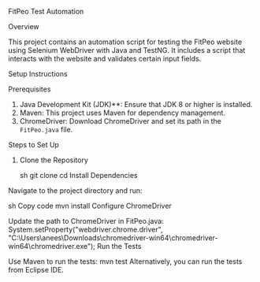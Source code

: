 FitPeo Test Automation

Overview

This project contains an automation script for testing the FitPeo website using Selenium WebDriver with Java and TestNG. It includes a script that interacts with the website and validates certain input fields.

Setup Instructions

Prerequisites

1. Java Development Kit (JDK)**: Ensure that JDK 8 or higher is installed.
2. Maven: This project uses Maven for dependency management.
3. ChromeDriver: Download ChromeDriver and set its path in the `FitPeo.java` file.

Steps to Set Up

1. Clone the Repository

   sh
   git clone <repository-url>
   cd <repository-directory>
   Install Dependencies

Navigate to the project directory and run:

sh
Copy code
mvn install
Configure ChromeDriver

Update the path to ChromeDriver in FitPeo.java:
System.setProperty("webdriver.chrome.driver", "C:\\Users\\anees\\Downloads\\chromedriver-win64\\chromedriver-win64\\chromedriver.exe");
Run the Tests

Use Maven to run the tests:
mvn test
Alternatively, you can run the tests from Eclipse IDE.
